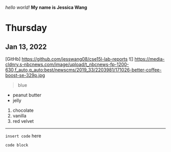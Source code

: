 *hello world!*
**My name is Jessica Wang**
# Thursday
## Jan 13, 2022
[GitHb] https://github.com/jesswang08/cse15l-lab-reports
![] https://media-cldnry.s-nbcnews.com/image/upload/t_nbcnews-fp-1200-630,f_auto,q_auto:best/newscms/2019_33/2203981/171026-better-coffee-boost-se-329p.jpg
> blue
* peanut butter
* jelly

1. chocolate
2. vanilla
3. red velvet

---
`insert code` here

```
code block
```
